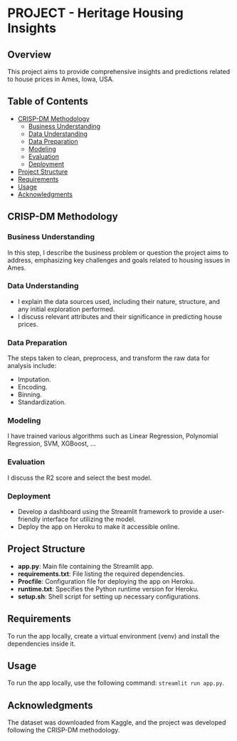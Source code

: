 # PROJECT - Heritage Housing Insights

## Overview

This project aims to provide comprehensive insights and predictions related to house prices in Ames, Iowa, USA.

## Table of Contents

- [CRISP-DM Methodology](#crisp-dm-methodology)
  - [Business Understanding](#business-understanding)
  - [Data Understanding](#data-understanding)
  - [Data Preparation](#data-preparation)
  - [Modeling](#modeling)
  - [Evaluation](#evaluation)
  - [Deployment](#deployment)
- [Project Structure](#project-structure)
- [Requirements](#requirements)
- [Usage](#usage)
- [Acknowledgments](#acknowledgments)

## CRISP-DM Methodology

### Business Understanding

In this step, I describe the business problem or question the project aims to address, emphasizing key challenges and goals related to housing issues in Ames.

### Data Understanding

- I explain the data sources used, including their nature, structure, and any initial exploration performed. 
- I discuss relevant attributes and their significance in predicting house prices.

### Data Preparation

The steps taken to clean, preprocess, and transform the raw data for analysis include:
- Imputation.
- Encoding.
- Binning.
- Standardization.

### Modeling

I have trained various algorithms such as Linear Regression, Polynomial Regression, SVM, XGBoost, ...

### Evaluation

I discuss the R2 score and select the best model.

### Deployment

- Develop a dashboard using the Streamlit framework to provide a user-friendly interface for utilizing the model.
- Deploy the app on Heroku to make it accessible online.

## Project Structure

- **app.py**: Main file containing the Streamlit app.
- **requirements.txt**: File listing the required dependencies.
- **Procfile**: Configuration file for deploying the app on Heroku.
- **runtime.txt**: Specifies the Python runtime version for Heroku.
- **setup.sh**: Shell script for setting up necessary configurations.

## Requirements

To run the app locally, create a virtual environment (venv) and install the dependencies inside it.

## Usage

To run the app locally, use the following command: `streamlit run app.py`.

## Acknowledgments

The dataset was downloaded from Kaggle, and the project was developed following the CRISP-DM methodology.
